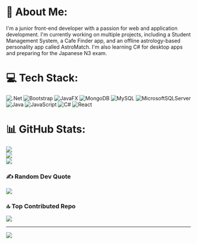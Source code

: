# 💫 About Me:
I'm a junior front-end developer with a passion for web and application development. I'm currently working on multiple projects, including a Student Management System, a Cafe Finder app, and an offline astrology-based personality app called AstroMatch. I'm also learning C# for desktop apps and preparing for the Japanese N3 exam.


# 💻 Tech Stack:
![.Net](https://img.shields.io/badge/.NET-5C2D91?style=for-the-badge&logo=.net&logoColor=white) ![Bootstrap](https://img.shields.io/badge/bootstrap-%238511FA.svg?style=for-the-badge&logo=bootstrap&logoColor=white) ![JavaFX](https://img.shields.io/badge/javafx-%23FF0000.svg?style=for-the-badge&logo=javafx&logoColor=white) ![MongoDB](https://img.shields.io/badge/MongoDB-%234ea94b.svg?style=for-the-badge&logo=mongodb&logoColor=white) ![MySQL](https://img.shields.io/badge/mysql-4479A1.svg?style=for-the-badge&logo=mysql&logoColor=white) ![MicrosoftSQLServer](https://img.shields.io/badge/Microsoft%20SQL%20Server-CC2927?style=for-the-badge&logo=microsoft%20sql%20server&logoColor=white) ![Java](https://img.shields.io/badge/java-%23ED8B00.svg?style=for-the-badge&logo=openjdk&logoColor=white) ![JavaScript](https://img.shields.io/badge/javascript-%23323330.svg?style=for-the-badge&logo=javascript&logoColor=%23F7DF1E) ![C#](https://img.shields.io/badge/c%23-%23239120.svg?style=for-the-badge&logo=csharp&logoColor=white) ![React](https://img.shields.io/badge/react-%2320232a.svg?style=for-the-badge&logo=react&logoColor=%2361DAFB)
# 📊 GitHub Stats:
![](https://github-readme-stats.vercel.app/api?username=DaneroArama&theme=dark&hide_border=false&include_all_commits=false&count_private=false)<br/>
![](https://nirzak-streak-stats.vercel.app/?user=DaneroArama&theme=dark&hide_border=false)<br/>
![](https://github-readme-stats.vercel.app/api/top-langs/?username=DaneroArama&theme=dark&hide_border=false&include_all_commits=false&count_private=false&layout=compact)

### ✍️ Random Dev Quote
![](https://quotes-github-readme.vercel.app/api?type=horizontal&theme=radical)

### 🔝 Top Contributed Repo
![](https://github-contributor-stats.vercel.app/api?username=DaneroArama&limit=5&theme=dark&combine_all_yearly_contributions=true)

---
[![](https://visitcount.itsvg.in/api?id=DaneroArama&icon=3&color=0)](https://visitcount.itsvg.in)

<!-- Proudly created with GPRM ( https://gprm.itsvg.in ) -->
